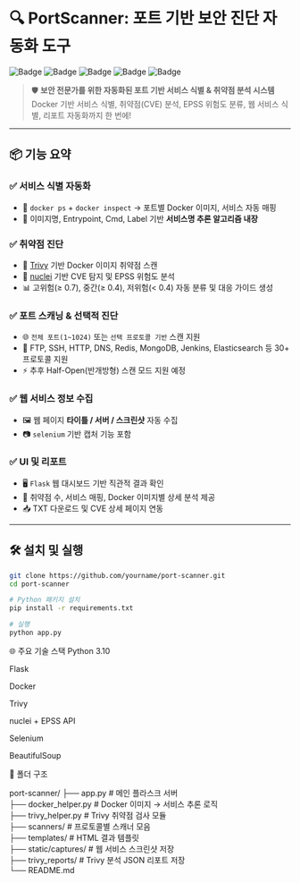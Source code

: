 # 🔍 PortScanner: 포트 기반 보안 진단 자동화 도구

![Badge](https://img.shields.io/badge/Python-3.10-blue?style=flat-square)
![Badge](https://img.shields.io/badge/Flask-2.2-lightgrey?style=flat-square)
![Badge](https://img.shields.io/badge/Docker-Integration-green?style=flat-square)
![Badge](https://img.shields.io/badge/Trivy-VulnScan-orange?style=flat-square)
![Badge](https://img.shields.io/badge/nuclei-CVE--Analysis-critical?style=flat-square)

> 🛡️ **보안 전문가를 위한 자동화된 포트 기반 서비스 식별 & 취약점 분석 시스템**  
> Docker 기반 서비스 식별, 취약점(CVE) 분석, EPSS 위험도 분류, 웹 서비스 식별, 리포트 자동화까지 한 번에!

---

## 📦 기능 요약

### ✅ 서비스 식별 자동화
- 🔎 `docker ps` + `docker inspect` → 포트별 Docker 이미지, 서비스 자동 매핑
- 🧠 이미지명, Entrypoint, Cmd, Label 기반 **서비스명 추론 알고리즘 내장**

### ✅ 취약점 진단
- 🧪 [Trivy](https://github.com/aquasecurity/trivy) 기반 Docker 이미지 취약점 스캔
- 🧨 [nuclei](https://github.com/projectdiscovery/nuclei) 기반 CVE 탐지 및 EPSS 위험도 분석
- 📊 고위험(≥ 0.7), 중간(≥ 0.4), 저위험(< 0.4) 자동 분류 및 대응 가이드 생성

### ✅ 포트 스캐닝 & 선택적 진단
- 🌐 `전체 포트(1~1024)` 또는 `선택 프로토콜 기반` 스캔 지원
- 🧩 FTP, SSH, HTTP, DNS, Redis, MongoDB, Jenkins, Elasticsearch 등 30+ 프로토콜 지원
- ⚡ 추후 Half-Open(반개방형) 스캔 모드 지원 예정

### ✅ 웹 서비스 정보 수집
- 🖼️ 웹 페이지 **타이틀 / 서버 / 스크린샷** 자동 수집
- 📷 `selenium` 기반 캡처 기능 포함

### ✅ UI 및 리포트
- 🖥️ `Flask` 웹 대시보드 기반 직관적 결과 확인
- 📄 취약점 수, 서비스 매핑, Docker 이미지별 상세 분석 제공
- 📥 TXT 다운로드 및 CVE 상세 페이지 연동

---

## 🛠️ 설치 및 실행

```bash
git clone https://github.com/yourname/port-scanner.git
cd port-scanner

# Python 패키지 설치
pip install -r requirements.txt

# 실행
python app.py
```

🌐 주요 기술 스택
Python 3.10

Flask

Docker

Trivy

nuclei + EPSS API

Selenium

BeautifulSoup

📁 폴더 구조

port-scanner/
├── app.py                      # 메인 플라스크 서버   
├── docker_helper.py           # Docker 이미지 → 서비스 추론 로직  
├── trivy_helper.py            # Trivy 취약점 검사 모듈  
├── scanners/                  # 프로토콜별 스캐너 모음  
├── templates/                 # HTML 결과 템플릿  
├── static/captures/           # 웹 서비스 스크린샷 저장  
├── trivy_reports/             # Trivy 분석 JSON 리포트 저장  
└── README.md
 
